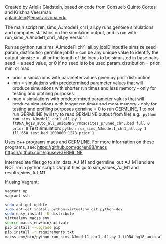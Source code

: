 Created by Ariella Gladstein, based on code from Consuelo Quinto Cortes and Krishna Veeramah. <br />
agladstein@email.arizona.edu

The main script run_sims_AJmodel1_chr1_all.py runs genome simulations and computes statistics on the simulation output, and is run with run_sims_AJmodel1_chr1_all.py
Version 1


Run as
python run_sims_AJmodel1_chr1_all.py jobID inputfile simsize seed param_distribution germline
jobID = can be any unique value to identify the output
simsize = full or the length of the locus to be simulated in base pairs
seed = a seed value, or 0 if no seed is to be used
param_distribution = prior, min, or max
* prior = simulations with parameter values given by prior distribution
* min = simulations with predetermined parameter values that will produce simulations with shorter run times and less memory - only for testing and profiling purposes
* max = simulations with predetermined parameter values that will produce simulations with longer run times and more memory - only for testing and profiling purposes
germline = 0 to run GERMLINE, 1 to not run GERMLINE (will try to read GERMLINE output from file)
e.g.:
``python run_sims_AJmodel1_chr1_all.py 1 ftDNA_hg18_auto_all_uniqSNPS_rmbadsites_pruned_chr1.bed full 0 prior 0``
Test simulation:
``python run_sims_AJmodel1_chr1_all.py 1 ill_650_test.bed 1000000 1278 prior 1``

Uses c++ programs macs and GERMLINE. For more information on these programs, see:
https://github.com/gchen98/macs
https://github.com/sgusev/GERMLINE

Intermediate files go to sim_data_AJ_M1 and germline_out_AJ_M1 and are NOT rm in python script.
Output files go to sim_values_AJ_M1 and results_sims_AJ_M1.


If using Vagrant:

```bash
vagrant up
vagrant ssh
```

```bash
sudo apt-get update
sudo apt-get install python-virtualenv git python-dev
sudo easy_install -U distribute
virtualenv macss_env
source macss_env/bin/activate
pip install --upgrade pip
pip install -r requirements.txt
macss_env/bin/python run_sims_AJmodel1_chr1_all.py 1 ftDNA_hg18_auto_all_uniqSNPS_rmbadsites_pruned_chr1.bed full 0 prior 0
```